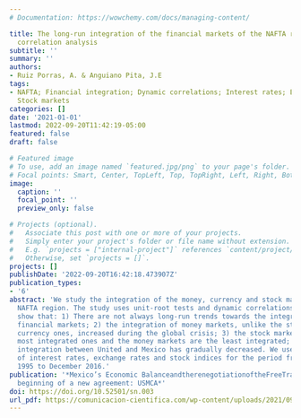 ```yaml
---
# Documentation: https://wowchemy.com/docs/managing-content/

title: The long-run integration of the financial markets of the NAFTA region; A dynamic
  correlation analysis
subtitle: ''
summary: ''
authors:
- Ruiz Porras, A. & Anguiano Pita, J.E
tags:
- NAFTA; Financial integration; Dynamic correlations; Interest rates; Exchange rates;
  Stock markets
categories: []
date: '2021-01-01'
lastmod: 2022-09-20T11:42:19-05:00
featured: false
draft: false

# Featured image
# To use, add an image named `featured.jpg/png` to your page's folder.
# Focal points: Smart, Center, TopLeft, Top, TopRight, Left, Right, BottomLeft, Bottom, BottomRight.
image:
  caption: ''
  focal_point: ''
  preview_only: false

# Projects (optional).
#   Associate this post with one or more of your projects.
#   Simply enter your project's folder or file name without extension.
#   E.g. `projects = ["internal-project"]` references `content/project/deep-learning/index.md`.
#   Otherwise, set `projects = []`.
projects: []
publishDate: '2022-09-20T16:42:18.473907Z'
publication_types:
- '6'
abstract: 'We study the integration of the money, currency and stock markets of the
  NAFTA region. The study uses unit-root tests and dynamic correlations. The results
  show that: 1) There are not always long-run trends towards the integration of the
  financial markets; 2) the integration of money markets, unlike the stock and the
  currency ones, increased during the global crisis; 3) the stock markets are the
  most integrated ones and the money markets are the least integrated; and 4) financial
  integration between United and Mexico has gradually decreased. We use monthly data
  of interest rates, exchange rates and stock indices for the period from January
  1995 to December 2016.'
publication: '*Mexico’s Economic BalanceandtherenegotiationoftheFreeTradeAgreement.The
  beginning of a new agreement: USMCA*'
doi: https://doi.org/10.52501/sn.003
url_pdf: https://comunicacion-cientifica.com/wp-content/uploads/2021/09/sn003.-Balance-economico-de-Mexico-INTERIORES2-CC2.pdf
---
```


